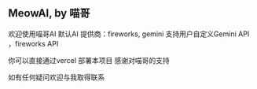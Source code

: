 ## MeowAI, by 喵哥

欢迎使用喵哥AI  默认AI 提供商：fireworks, gemini
支持用户自定义Gemini API ，fireworks API

你可以直接通过vercel 部署本项目
感谢对喵哥的支持

如有任何疑问欢迎与我取得联系

